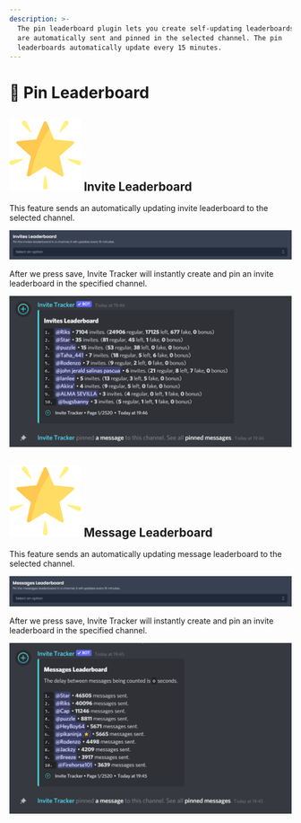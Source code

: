 ```yaml
---
description: >-
  The pin leaderboard plugin lets you create self-updating leaderboards which
  are automatically sent and pinned in the selected channel. The pin
  leaderboards automatically update every 15 minutes.
---
```


# 📌 Pin Leaderboard

## <img src="../../.gitbook/assets/premium.png" alt="" data-size="line"> Invite Leaderboard

This feature sends an automatically updating invite leaderboard to the selected channel.

![](<../../.gitbook/assets/Invites Leaderboard.png>)

After we press save, Invite Tracker will instantly create and pin an invite leaderboard in the specified channel.

![](<../../.gitbook/assets/image (14).png>)

## <img src="../../.gitbook/assets/premium.png" alt="" data-size="line"> Message Leaderboard

This feature sends an automatically updating message leaderboard to the selected channel.

![](<../../.gitbook/assets/Messages Leaderboard.png>)

After we press save, Invite Tracker will instantly create and pin an invite leaderboard in the specified channel.

![](<../../.gitbook/assets/image (6).png>)
